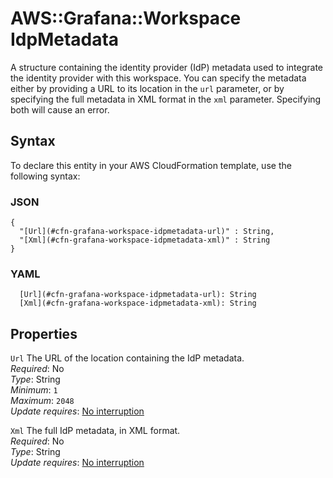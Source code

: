 # AWS::Grafana::Workspace IdpMetadata<a name="aws-properties-grafana-workspace-idpmetadata"></a>

A structure containing the identity provider \(IdP\) metadata used to integrate the identity provider with this workspace\. You can specify the metadata either by providing a URL to its location in the `url` parameter, or by specifying the full metadata in XML format in the `xml` parameter\. Specifying both will cause an error\.

## Syntax<a name="aws-properties-grafana-workspace-idpmetadata-syntax"></a>

To declare this entity in your AWS CloudFormation template, use the following syntax:

### JSON<a name="aws-properties-grafana-workspace-idpmetadata-syntax.json"></a>

```
{
  "[Url](#cfn-grafana-workspace-idpmetadata-url)" : String,
  "[Xml](#cfn-grafana-workspace-idpmetadata-xml)" : String
}
```

### YAML<a name="aws-properties-grafana-workspace-idpmetadata-syntax.yaml"></a>

```
  [Url](#cfn-grafana-workspace-idpmetadata-url): String
  [Xml](#cfn-grafana-workspace-idpmetadata-xml): String
```

## Properties<a name="aws-properties-grafana-workspace-idpmetadata-properties"></a>

`Url` <a name="cfn-grafana-workspace-idpmetadata-url"></a>
The URL of the location containing the IdP metadata\.  
_Required_: No  
_Type_: String  
_Minimum_: `1`  
_Maximum_: `2048`  
_Update requires_: [No interruption](https://docs.aws.amazon.com/AWSCloudFormation/latest/UserGuide/using-cfn-updating-stacks-update-behaviors.html#update-no-interrupt)

`Xml` <a name="cfn-grafana-workspace-idpmetadata-xml"></a>
The full IdP metadata, in XML format\.  
_Required_: No  
_Type_: String  
_Update requires_: [No interruption](https://docs.aws.amazon.com/AWSCloudFormation/latest/UserGuide/using-cfn-updating-stacks-update-behaviors.html#update-no-interrupt)
